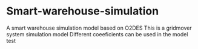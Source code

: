 # Smart-warehouse-simulation
A smart warehouse simulation model based on O2DES
This is a gridmover system simulation model
Different coeeficients can be used in the model test
